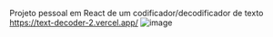 Projeto pessoal em React de um codificador/decodificador de texto
https://text-decoder-2.vercel.app/
![image](https://github.com/user-attachments/assets/e6f9883c-8b67-4bd6-8fa3-dd1ca3ff2b2b)
